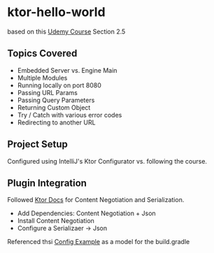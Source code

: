 # ktor-hello-world

based on this [Udemy Course](https://www.udemy.com/course/build-modern-android-app-with-rest-api-and-ktor-server/) Section 2.5

## Topics Covered
- Embedded Server vs. Engine Main
- Multiple Modules
- Running locally on port 8080 
- Passing URL Params 
- Passing Query Parameters
- Returning Custom Object
- Try / Catch with various error codes
- Redirecting to another URL 

## Project Setup
Configured using IntelliJ's Ktor Configurator vs. following the course.

## Plugin Integration 
Followed [Ktor Docs](https://ktor.io/docs/serialization.html) for Content Negotiation and Serialization.
- Add Dependencies: Content Negotiation + Json
- Install Content Negotiation
- Configure a Serializaer -> Json 

Referenced thsi [Config Example](https://github.com/ktorio/ktor-documentation/blob/2.3.5/codeSnippets/snippets/json-kotlinx/build.gradle.kts) as a model for the build.gradle



